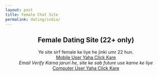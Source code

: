 ```yaml
---
layout: post
title: Female Chat Site  
permalink: dating/india/
---
```

<center>
<div class="jumbotron">
  <h2>Female Dating Site (22+ only)</h2>
 <p> Ye site sirf female ke liye he jinki umr 22 hun. <br/>
  <a class="btn btn-primary btn-lg" href="http://nbeatrk.com/mt/y224x2c484s233t224q2u234/" role="button"> Mobile User Yaha Click Kare </a><br/>
    <i>Email Verify Karna jaruri he, site ke sab future use karne ke liye</i><br/>
 <a class="btn btn-primary btn-lg" href="http://trkur.com/204173/17300" role="button"> Computer User Yaha Click Kare </a></p>
 </center>
</div>
